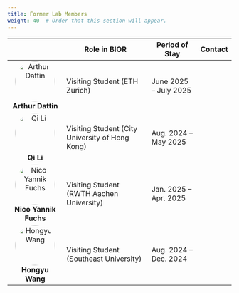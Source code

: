 ```yaml
---
title: Former Lab Members
weight: 40  # Order that this section will appear.
---
```


<table>
  <thead>
    <tr>
      <th> </th>
      <th>Role in BIOR</th>
      <th>Period of Stay</th>
      <th>Contact</th>
    </tr>
  </thead>
  <tbody>
      <tr>
      <td style="vertical-align: middle; text-align: center;">
        <div style="display: flex; flex-direction: column; align-items: center;">
          <img src="https://maomaohu.net/img/former_member_arthur.jpg" alt="Arthur Dattin" style="width:90px; height:90px; border-radius:50%;">
          <strong>Arthur Dattin</strong>
        </div>
      </td>
      <td style="vertical-align: middle;">Visiting Student (ETH Zurich)</td>
      <td style="vertical-align: middle;">June 2025 – July 2025</td>
      <td style="vertical-align: middle; text-align: center;">
        <a href="https://www.linkedin.com/in/arthur-dattin-941958235/" target="_blank">
          <i class="fab fa-linkedin" style="color:#EF7C00; font-size:18px;"></i>
        </a>
      </td>
    </tr>
    <tr>
      <td style="vertical-align: middle; text-align: center;">
        <div style="display: flex; flex-direction: column; align-items: center;">
          <img src="https://maomaohu.net/img/former_member_Qi.jpg" alt="Qi Li" style="width:90px; height:90px; border-radius:50%;">
          <strong>Qi Li</strong>
        </div>
      </td>
      <td style="vertical-align: middle;">Visiting Student (City University of Hong Kong)</td>
      <td style="vertical-align: middle;">Aug. 2024 – May 2025</td>
      <td style="vertical-align: middle; text-align: center;">
        <a href="https://www.linkedin.com/in/qi-li-6686862b8/" target="_blank">
          <i class="fab fa-linkedin" style="color:#EF7C00; font-size:18px;"></i>
        </a>
      </td>
    </tr>
    <tr>
      <td style="vertical-align: middle; text-align: center;">
        <div style="display: flex; flex-direction: column; align-items: center;">
          <img src="https://maomaohu.net/img/former_member_Nico.jpg" alt="Nico Yannik Fuchs" style="width:90px; height:90px; border-radius:50%;">
          <strong>Nico Yannik Fuchs</strong>
        </div>
      </td>
      <td style="vertical-align: middle;">Visiting Student (RWTH Aachen University)</td>
      <td style="vertical-align: middle;">Jan. 2025 – Apr. 2025</td>
      <td style="vertical-align: middle; text-align: center;">
        <a href="https://www.linkedin.com/in/nico-fuchs-4175431b8/" target="_blank">
          <i class="fab fa-linkedin" style="color:#EF7C00; font-size:18px;"></i>
        </a>
      </td>
    </tr>
    <tr>
      <td style="vertical-align: middle; text-align: center;">
        <div style="display: flex; flex-direction: column; align-items: center;">
          <img src="https://maomaohu.net/img/former_member_Hongyu.jpg" alt="Hongyu Wang" style="width:90px; height:90px; border-radius:50%;">
          <strong>Hongyu Wang</strong>
        </div>
      </td>
      <td style="vertical-align: middle;">Visiting Student (Southeast University)</td>
      <td style="vertical-align: middle;">Aug. 2024 – Dec. 2024</td>
      <td style="vertical-align: middle; text-align: center;">
        <a href="https://www.linkedin.com/in/hongyu-wang-14b379309" target="_blank">
          <i class="fab fa-linkedin" style="color:#EF7C00; font-size:18px;"></i>
        </a>
      </td>
    </tr>
  </tbody>
</table>

